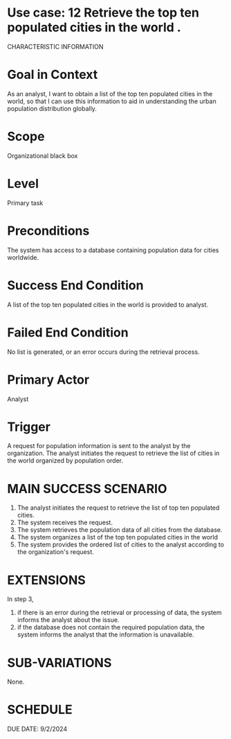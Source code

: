 
Use case: 12 Retrieve the top ten populated cities in the world . 
==============================================================================

CHARACTERISTIC INFORMATION


Goal in Context
==============================================================================
As an analyst, I want to obtain a list of the top ten populated cities in the world, so that I can use this information to aid in understanding the urban population distribution globally.


Scope
==============================================================================
Organizational black box



Level
==============================================================================

Primary task

Preconditions
==============================================================================

The system has access to a database containing population data for cities worldwide.

Success End Condition
==============================================================================


A list of the top ten populated cities in the world is provided to analyst.

Failed End Condition
==============================================================================

No list is generated, or an error occurs during the retrieval process.

Primary Actor
==============================================================================


 Analyst

Trigger
==================

A request for population information is sent to the analyst by the organization. The analyst initiates the request to retrieve the list of cities in the world organized by population order.



MAIN SUCCESS SCENARIO
==============================

1.  The analyst initiates the request to retrieve the list of top ten populated cities.
2.  The system receives the request.
3.  The system retrieves the population data of all cities from the database.
4.  The system organizes a list of the top ten populated cities in the world
5.  The system provides the ordered list of cities to the analyst according to the organization's request.


EXTENSIONS
==============================================================================


In step 3,

1. if there is an error during the retrieval or processing of data, the system informs the analyst about the issue.
2. if the database does not contain the required population data, the system informs the analyst that the information is unavailable.

SUB-VARIATIONS
==============================================================================


None.

SCHEDULE
==============================================================================


DUE DATE: 9/2/2024
